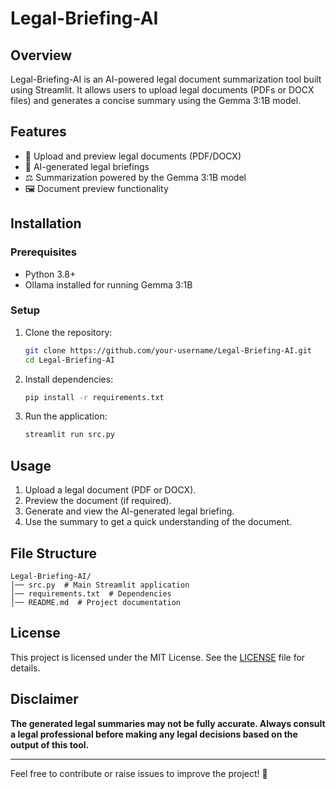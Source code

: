 # Legal-Briefing-AI

## Overview
Legal-Briefing-AI is an AI-powered legal document summarization tool built using Streamlit. It allows users to upload legal documents (PDFs or DOCX files) and generates a concise summary using the Gemma 3:1B model.

## Features
- 📂 Upload and preview legal documents (PDF/DOCX)
- 📜 AI-generated legal briefings
- ⚖️ Summarization powered by the Gemma 3:1B model
- 🖼️ Document preview functionality

## Installation
### Prerequisites
- Python 3.8+
- Ollama installed for running Gemma 3:1B

### Setup
1. Clone the repository:
   ```bash
   git clone https://github.com/your-username/Legal-Briefing-AI.git
   cd Legal-Briefing-AI
   ```
2. Install dependencies:
   ```bash
   pip install -r requirements.txt
   ```
3. Run the application:
   ```bash
   streamlit run src.py
   ```

## Usage
1. Upload a legal document (PDF or DOCX).
2. Preview the document (if required).
3. Generate and view the AI-generated legal briefing.
4. Use the summary to get a quick understanding of the document.

## File Structure
```
Legal-Briefing-AI/
│── src.py  # Main Streamlit application
│── requirements.txt  # Dependencies
│── README.md  # Project documentation
```

## License
This project is licensed under the MIT License. See the [LICENSE](LICENSE) file for details.

## Disclaimer
**The generated legal summaries may not be fully accurate. Always consult a legal professional before making any legal decisions based on the output of this tool.**

---
Feel free to contribute or raise issues to improve the project! 🚀
